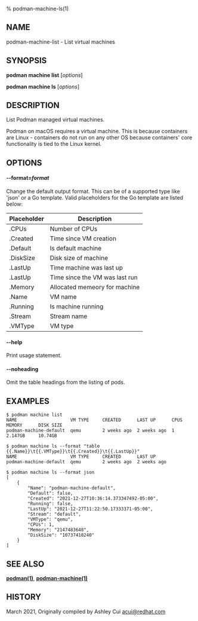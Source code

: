 % podman-machine-ls(1)

## NAME
podman\-machine\-list - List virtual machines

## SYNOPSIS
**podman machine list** [*options*]

**podman machine ls** [*options*]

## DESCRIPTION

List Podman managed virtual machines.

Podman on macOS requires a virtual machine. This is because containers are Linux -
containers do not run on any other OS because containers' core functionality is
tied to the Linux kernel.

## OPTIONS

#### **--format**=*format*

Change the default output format.  This can be of a supported type like 'json'
or a Go template.
Valid placeholders for the Go template are listed below:

| **Placeholder** | **Description**                 |
| --------------- | ------------------------------- |
| .CPUs           | Number of CPUs                  |
| .Created        | Time since VM creation          |
| .Default        | Is default machine              |
| .DiskSize       | Disk size of machine            |
| .LastUp         | Time machine was last up        |
| .LastUp         | Time since the VM was last run  |
| .Memory         | Allocated memeory for machine   |
| .Name           | VM name                         |
| .Running        | Is machine running              |
| .Stream         | Stream name                     |
| .VMType         | VM type                         |

#### **--help**

Print usage statement.

#### **--noheading**

Omit the table headings from the listing of pods.

## EXAMPLES

```
$ podman machine list
NAME                    VM TYPE     CREATED      LAST UP      CPUS        MEMORY      DISK SIZE
podman-machine-default  qemu        2 weeks ago  2 weeks ago  1           2.147GB     10.74GB

$ podman machine ls --format "table {{.Name}}\t{{.VMType}}\t{{.Created}}\t{{.LastUp}}"
NAME                    VM TYPE     CREATED      LAST UP
podman-machine-default  qemu        2 weeks ago  2 weeks ago

$ podman machine ls --format json
[
    {
        "Name": "podman-machine-default",
        "Default": false,
        "Created": "2021-12-27T10:36:14.373347492-05:00",
        "Running": false,
        "LastUp": "2021-12-27T11:22:50.17333371-05:00",
        "Stream": "default",
        "VMType": "qemu",
        "CPUs": 1,
        "Memory": "2147483648",
        "DiskSize": "10737418240"
    }
]
```

## SEE ALSO
**[podman(1)](podman.1.md)**, **[podman-machine(1)](podman-machine.1.md)**

## HISTORY
March 2021, Originally compiled by Ashley Cui <acui@redhat.com>
